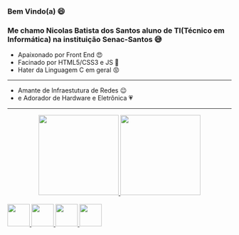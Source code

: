 ### Bem Vindo(a) 😄
### Me chamo Nicolas Batista dos Santos aluno de TI(Técnico em Informática) na instituição Senac-Santos 😅


- Apaixonado por Front End 😍
- Facinado por HTML5/CSS3 e JS 🤩
- Hater da Linguagem C em geral 😡
-----------------------------------
- Amante de Infraestutura de Redes 😉
- e Adorador de Hardware e Eletrônica 💗
-----------------------------------------
<div align="center">
  <a href="https://github.com/NicBits">
  <img height="180em" src="https://github-readme-stats.vercel.app/api?username=NicBits&show_icons=true&theme=shades-of-purple&include_all_commits=true&count_private=true"/>
<img height="180em" src="https://github-readme-stats.vercel.app/api/top-langs/?username=NicBits&layout=compact&langs_count=4&theme=shades-of-purple"/>
</div><br>
<div>
<img height="50em" src="https://cdn.jsdelivr.net/gh/devicons/devicon/icons/css3/css3-original.svg" />
<img height="50em" src="https://cdn.jsdelivr.net/gh/devicons/devicon/icons/html5/html5-original.svg" />
<img height="50em" src="https://cdn.jsdelivr.net/gh/devicons/devicon/icons/javascript/javascript-original.svg" />
<img height="50em" src="https://cdn.jsdelivr.net/gh/devicons/devicon/icons/mysql/mysql-original-wordmark.svg" />
</div>
